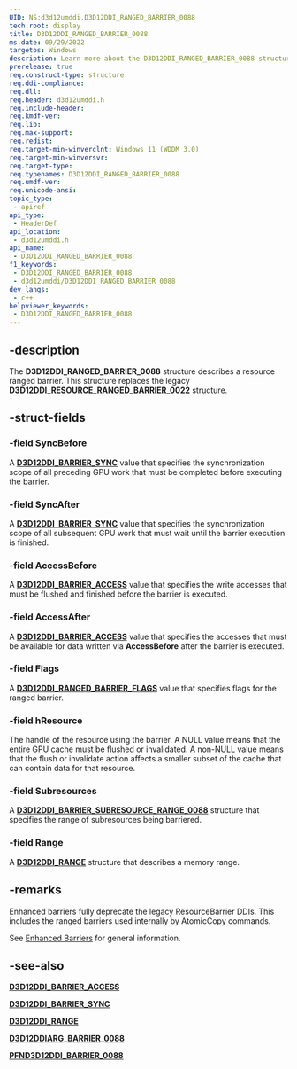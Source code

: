 ```yaml
---
UID: NS:d3d12umddi.D3D12DDI_RANGED_BARRIER_0088
tech.root: display
title: D3D12DDI_RANGED_BARRIER_0088
ms.date: 09/29/2022
targetos: Windows
description: Learn more about the D3D12DDI_RANGED_BARRIER_0088 structure.
prerelease: true
req.construct-type: structure
req.ddi-compliance: 
req.dll: 
req.header: d3d12umddi.h
req.include-header: 
req.kmdf-ver: 
req.lib: 
req.max-support: 
req.redist: 
req.target-min-winverclnt: Windows 11 (WDDM 3.0)
req.target-min-winversvr: 
req.target-type: 
req.typenames: D3D12DDI_RANGED_BARRIER_0088
req.umdf-ver: 
req.unicode-ansi: 
topic_type:
 - apiref
api_type:
 - HeaderDef
api_location:
 - d3d12umddi.h
api_name:
 - D3D12DDI_RANGED_BARRIER_0088
f1_keywords:
 - D3D12DDI_RANGED_BARRIER_0088
 - d3d12umddi/D3D12DDI_RANGED_BARRIER_0088
dev_langs:
 - c++
helpviewer_keywords:
 - D3D12DDI_RANGED_BARRIER_0088
---
```


## -description

The **D3D12DDI_RANGED_BARRIER_0088** structure describes a resource ranged barrier. This structure replaces the legacy [**D3D12DDI_RESOURCE_RANGED_BARRIER_0022**](ns-d3d12umddi-d3d12ddi_resource_ranged_barrier_0022.md) structure.

## -struct-fields

### -field SyncBefore

A [**D3D12DDI_BARRIER_SYNC**](ne-d3d12umddi-d3d12ddi_barrier_sync.md) value that specifies the synchronization scope of all preceding GPU work that must be completed before executing the barrier.

### -field SyncAfter

A [**D3D12DDI_BARRIER_SYNC**](ne-d3d12umddi-d3d12ddi_barrier_sync.md) value that specifies the synchronization scope of all subsequent GPU work that must wait until the barrier execution is finished.

### -field AccessBefore

A [**D3D12DDI_BARRIER_ACCESS**](ne-d3d12umddi-d3d12ddi_barrier_access.md) value that specifies the write accesses that must be flushed and finished before the barrier is executed.

### -field AccessAfter

A [**D3D12DDI_BARRIER_ACCESS**](ne-d3d12umddi-d3d12ddi_barrier_access.md) value that specifies the accesses that must be available for data written via **AccessBefore** after the barrier is executed.

### -field Flags

A [**D3D12DDI_RANGED_BARRIER_FLAGS**](ne-d3d12umddi-d3d12ddi_ranged_barrier_flags.md) value that specifies flags for the ranged barrier.

### -field hResource

The handle of the resource using the barrier. A NULL value means that the entire GPU cache must be flushed or invalidated. A non-NULL value means that the flush or invalidate action affects a smaller subset of the cache that can contain data for that resource.

### -field Subresources

A [**D3D12DDI_BARRIER_SUBRESOURCE_RANGE_0088**](ns-d3d12umddi-d3d12ddi_barrier_subresource_range_0088.md) structure that specifies the range of subresources being barriered.

### -field Range

A [**D3D12DDI_RANGE**](ns-d3d12umddi-d3d12ddi_range.md) structure that describes a memory range.

## -remarks

Enhanced barriers fully deprecate the legacy ResourceBarrier DDIs. This includes the ranged barriers used internally by AtomicCopy commands.

See [Enhanced Barriers](/windows-hardware/drivers/display/enhanced-barriers) for general information.

## -see-also

[**D3D12DDI_BARRIER_ACCESS**](ne-d3d12umddi-d3d12ddi_barrier_access.md)

[**D3D12DDI_BARRIER_SYNC**](ne-d3d12umddi-d3d12ddi_barrier_sync.md)

[**D3D12DDI_RANGE**](ns-d3d12umddi-d3d12ddi_range.md)

[**D3D12DDIARG_BARRIER_0088**](ns-d3d12umddi-d3d12ddiarg_barrier_0088.md)

[**PFND3D12DDI_BARRIER_0088**](nc-d3d12umddi-pfnd3d12ddi_barrier_0088.md)
